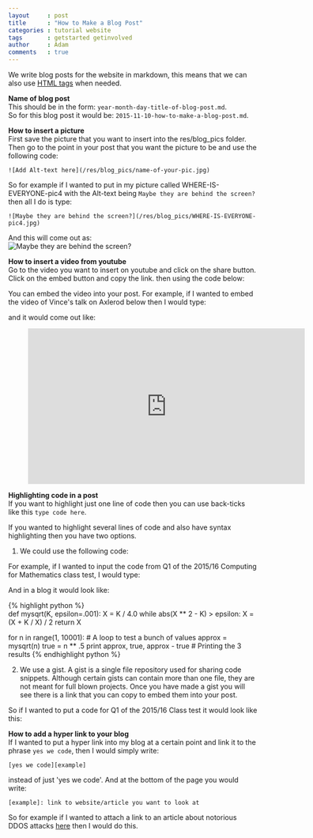 ```yaml
---
layout     : post  
title      : "How to Make a Blog Post"  
categories : tutorial website
tags       : getstarted getinvolved
author     : Adam  
comments   : true  
---
```

We write blog posts for the website in markdown, this means that we can also use
[HTML tags][HTML]
when needed.

**Name of blog post**  
This should be in the form: ```year-month-day-title-of-blog-post.md```.  
So for this blog post it would be: ```2015-11-10-how-to-make-a-blog-post.md```.

**How to insert a picture**  
First save the picture that you want to insert into the res/blog_pics folder.
Then go to the point in your post that you want the picture to be and use the following code:

`![Add Alt-text here](/res/blog_pics/name-of-your-pic.jpg)`

So for example if I wanted to put in my picture called WHERE-IS-EVERYONE-pic4 with the Alt-text
 being `Maybe they are behind the screen?` then all I do is type:  

`![Maybe they are behind the screen?](/res/blog_pics/WHERE-IS-EVERYONE-pic4.jpg)`

And this will come out as:  
![Maybe they are behind the screen?](/res/blog_pics/WHERE-IS-EVERYONE-pic4.jpg)

**How to insert a video from youtube**  
Go to the video you want to insert on youtube and click on the share button.
Click on the embed button and copy the link.
then using the code below:  

<script src="https://gist.github.com/Huaraz2/841ae797a1cd1968654b.js"></script>

You can embed the video into your post. For example, if I wanted to embed the video of
Vince's talk on Axlerod below then I would type:

<script src="https://gist.github.com/Huaraz2/be94938b329bc97135ad.js"></script>

and it would come out like:

<div class="video">
    <figure>
        <iframe width="560" height="315" src="https://www.youtube.com/embed/gbxv3pn9YB4" frameborder="0" allowfullscreen></iframe>
    </figure>
</div>  

**Highlighting code in a post**  
If you want to highlight just one line of code then you can use back-ticks like this
`type code here`.

If you wanted to highlight several lines of code and also have syntax highlighting then
you have two options.

1) We could use the following code:  

<script src="https://gist.github.com/Huaraz2/bfd787b3a08fef0ea7ba.js"></script>  

For example, if I wanted to input the code from Q1 of the 2015/16 Computing for Mathematics
class test, I would type:  

<script src="https://gist.github.com/Huaraz2/fad414036be2902580de.js"></script>

And in a blog it would look like:  

{% highlight python %}  
  def mysqrt(K, epsilon=.001):
      X = K / 4.0
      while abs(X ** 2 - K) > epsilon:
          X = (X + K / X) / 2
      return X

  for n in range(1, 10001):  # A loop to test a bunch of values
      approx = mysqrt(n)
      true = n ** .5
      print approx, true, approx - true  # Printing the 3 results
{% endhighlight python %}

2) We use a gist. A gist is a single file repository used for sharing code snippets.
Although certain gists can contain more than one file, they are not meant for full blown
projects.
Once you have made a gist you will see there is a link that you can copy to embed them into
your post.

So if I wanted to put a code for Q1 of the 2015/16 Class test it would look like this:  
<script src="https://gist.github.com/Huaraz2/2f7c8b5f2de0b5b10c77.js"></script>

**How to add a hyper link to your blog**  
If I wanted to put a hyper link into my blog at a certain point and link it to the phrase
`yes we code`, then I would simply write:

`[yes we code][example]`

instead of just 'yes we code'. And at the bottom of the page you would write:

`[example]: link to website/article you want to look at`

So for example if I wanted to attach a link to an article about notorious DDOS attacks
[here][first] then I would do this.

[HTML]: http://www.w3schools.com/tags/
[first]: http://siliconangle.com/blog/2013/08/26/5-notorious-ddos-attacks-in-2013-big-problem-for-the-internet-of-things/
